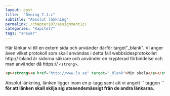 ```yaml
---
layout: post
title:  "Övning 7.1.c"
subtitle: "Absolut länkning"
permalink: /chapter107/assignment1c/
categories: "Kapitel7"
tags: "answer"
---
```

Här länkar vi till en extern sida och använder därför target"_blank". Vi anger även vilket protokoll som skall användas i detta fall webbsidesprotokollet http:// ibland är sidorna säkrare och använder en krypterad förbindelse och man använder då https:// `<strong>`.
```html
<p><strong><a href="http://www.lu.se" target="_blank">Min skola</a></strong></p>
```
<figcaption>Absolut länkning, länken ligger inom en p-tagg samt att vi angett  `<frame>` taggen `<strong>` för att länken skall skilja sig utseendemässigt från de andra länkarna.</figcaption>
